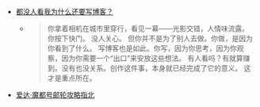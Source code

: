 - [都没人看我为什么还要写博客？](https://x.com/dotey/status/1888973722176143363)
	- > 你拿着相机在城市里穿行，看见一幕——光影交错，人情味流露。你按下快门。
	  > 没人关心。
	  > 但你并不是为了别人去做。你做，是因为你看到了什么。
	  > 写博客也是如此。你写，因为你思考，因为你观察，因为你需要一个“出口”来安放这些想法。
	  > 有人看吗？有就算赚到。没有也没关系。创作这件事，本身就已经完成了它的意义。
	  > 这才是重点所在。
- [爱达·魔都号邮轮攻略指北](https://blog.solazy.me/cruiseshiptips/)